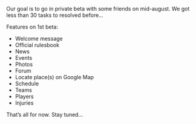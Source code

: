 Our goal is to go in private beta with some friends on mid-august. We got less than 30 tasks to resolved before…

Features on 1st beta:

- Welcome message
- Official rulesbook
- News
- Events
- Photos
- Forum
- Locate place(s) on Google Map
- Schedule
- Teams
- Players
- Injuries

That’s all for now. Stay tuned...
